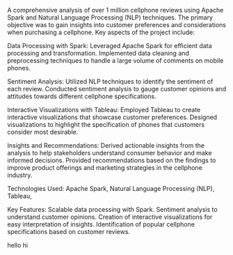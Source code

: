 A comprehensive analysis of over 1 million cellphone reviews using Apache Spark and Natural Language Processing (NLP) techniques. The primary objective was to gain insights into customer preferences and considerations when purchasing a cellphone. Key aspects of the project include:

Data Processing with Spark:
Leveraged Apache Spark for efficient data processing and transformation.
Implemented data cleaning and preprocessing techniques to handle a large volume of comments on mobile phones.

Sentiment Analysis:
Utilized NLP techniques to identify the sentiment of each review.
Conducted sentiment analysis to gauge customer opinions and attitudes towards different cellphone specifications.

Interactive Visualizations with Tableau:
Employed Tableau to create interactive visualizations that showcase customer preferences.
Designed visualizations to highlight the specification of phones that customers consider most desirable.

Insights and Recommendations:
Derived actionable insights from the analysis to help stakeholders understand consumer behavior and make informed decisions.
Provided recommendations based on the findings to improve product offerings and marketing strategies in the cellphone industry.

Technologies Used:
Apache Spark,
Natural Language Processing (NLP),
Tableau,

Key Features:
Scalable data processing with Spark.
Sentiment analysis to understand customer opinions.
Creation of interactive visualizations for easy interpretation of insights.
Identification of popular cellphone specifications based on customer reviews.

hello
hi
